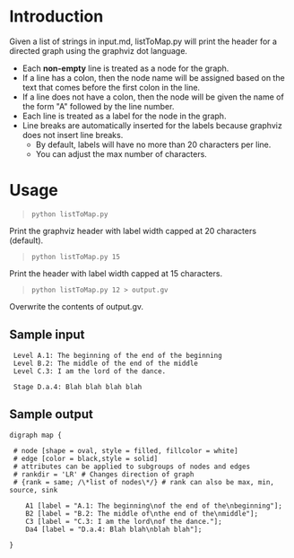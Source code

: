 # Introduction

Given a list of strings in input.md, listToMap.py will print the header for a directed graph using the graphviz dot language. 

- Each **non-empty** line is treated as a node for the graph.
- If a line has a colon, then the node name will be assigned based on the text that comes before the first colon in the line. 
- If a line does not have a colon, then the node will be given the name of the form "A" followed by the line number.
- Each line is treated as a label for the node in the graph.
- Line breaks are automatically inserted for the labels because graphviz does not insert line breaks.
    - By default, labels will have no more than 20 characters per line.
    - You can adjust the max number of characters.

# Usage

> `python listToMap.py`

Print the graphviz header with label width capped at 20 characters (default).

> `python listToMap.py 15`

Print the header with label width capped at 15 characters.

> `python listToMap.py 12 > output.gv`

Overwrite the contents of output.gv.

## Sample input

     Level A.1: The beginning of the end of the beginning
     Level B.2: The middle of the end of the middle
     Level C.3: I am the lord of the dance.

     Stage D.a.4: Blah blah blah blah

## Sample output

    digraph map {

     # node [shape = oval, style = filled, fillcolor = white] 
     # edge [color = black,style = solid]
     # attributes can be applied to subgroups of nodes and edges
     # rankdir = 'LR' # Changes direction of graph
     # {rank = same; /\*list of nodes\*/} # rank can also be max, min, source, sink
    
    	A1 [label = "A.1: The beginning\nof the end of the\nbeginning"];
     	B2 [label = "B.2: The middle of\nthe end of the\nmiddle"];
     	C3 [label = "C.3: I am the lord\nof the dance."];
     	Da4 [label = "D.a.4: Blah blah\nblah blah"];
    
    }
